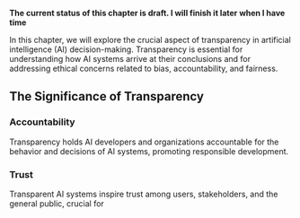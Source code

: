 **The current status of this chapter is draft. I will finish it later when I have time**

In this chapter, we will explore the crucial aspect of transparency in artificial intelligence (AI) decision-making. Transparency is essential for understanding how AI systems arrive at their conclusions and for addressing ethical concerns related to bias, accountability, and fairness.

The Significance of Transparency
--------------------------------

### Accountability

Transparency holds AI developers and organizations accountable for the behavior and decisions of AI systems, promoting responsible development.

### Trust

Transparent AI systems inspire trust among users, stakeholders, and the general public, crucial for
